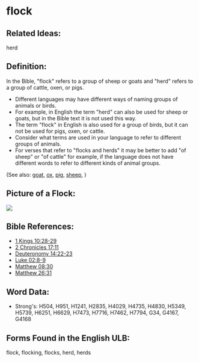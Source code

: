 # flock

## Related Ideas:

herd


## Definition:

In the Bible, "flock" refers to a group of sheep or goats and "herd" refers to a group of cattle, oxen, or pigs.

* Different languages may have different ways of naming groups of animals or birds.
* For example, in English the term "herd" can also be used for sheep or goats, but in the Bible text it is not used this way.
* The term "flock" in English is also used for a group of birds, but it can not be used for pigs, oxen, or cattle.
* Consider what terms are used in your language to refer to different groups of animals.
* For verses that refer to "flocks and herds" it may be better to add "of sheep" or "of cattle" for example, if the language does not have different words to refer to different kinds of animal groups.

(See also: [goat](../other/goat.md), [ox](../other/cow.md), [pig](../other/pig.md), [sheep](../other/sheep.md), )

## Picture of a Flock:

<a href="https://content.bibletranslationtools.org/WycliffeAssociates/en_tw/raw/branch/master/PNGs/f/Flock.png"><img src="https://content.bibletranslationtools.org/WycliffeAssociates/en_tw/raw/branch/master/PNGs/f/Flock.png" ></a>

## Bible References:

* [1 Kings 10:28-29](rc://en/tn/help/1ki/10/28)
* [2 Chronicles 17:11](rc://en/tn/help/2ch/17/11)
* [Deuteronomy 14:22-23](rc://en/tn/help/deu/14/22)
* [Luke 02:8-9](rc://en/tn/help/luk/02/08)
* [Matthew 08:30](rc://en/tn/help/mat/08/30)
* [Matthew 26:31](rc://en/tn/help/mat/26/31)

## Word Data:

* Strong's: H504, H951, H1241, H2835, H4029, H4735, H4830, H5349, H5739, H6251, H6629, H7473, H7716, H7462, H7794, G34, G4167, G4168

## Forms Found in the English ULB:

flock, flocking, flocks, herd, herds


